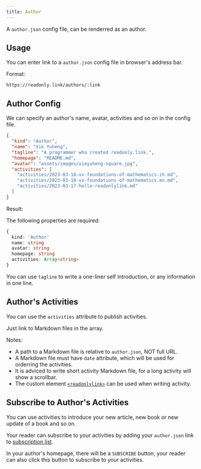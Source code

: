 ```yaml
---
title: Author
---
```


A `author.json` config file, can be renderred as an author.

## Usage

You can enter link to a `author.json` config file in browser's address bar.

Format:

```
https://readonly.link/authors/:link
```

## Author Config

We can specify an author's name, avatar, activities and so on in the config file.

```json
{
  "kind": "Author",
  "name": "Xie Yuheng",
  "tagline": "A programmer who created readonly.link.",
  "homepage": "README.md",
  "avatar": "assets/images/xieyuheng-square.jpg",
  "activities": [
    "activities/2023-03-18-vv-foundations-of-mathematics.zh.md",
    "activities/2023-03-18-vv-foundations-of-mathematics.en.md",
    "activities/2023-03-17-hello-readonlylink.md"
  ]
}
```

Result:

<readonlylink href="https://inner.xieyuheng.com/author.json" />

The following properties are required:

```typescript
{
  kind: 'Author'
  name: string
  avatar: string
  homepage: string
  activities: Array<string>
}
```

You can use `tagline` to write a one-liner self introduction,
or any information in one line.

## Author's Activities

You can use the `activities` attribute to publish activities.

Just link to Markdown files in the array.

Notes:

- A path to a Markdown file is relative to `author.json`, NOT full URL.
- A Markdown file must have `date` attribute, which will be used for orderring the activities.
- It is adviced to write short activity Markdown file, for a long activity will show a scrollbar.
- The custom element [`<readonlylink>`](../custom-elements/readonlylink.md) can be used when writing activity.

## Subscribe to Author's Activities

You can use activities to introduce your new article, new book or new update of a book and so on.

Your reader can subscribe to your activities
by adding your `author.json` link
to [subscription list](https://readonly.link/subscriptions?kind=Editor).

In your author's homepage, there will be a `SUBSCRIBE` button,
your reader can also click this button to subscribe to your activities.
